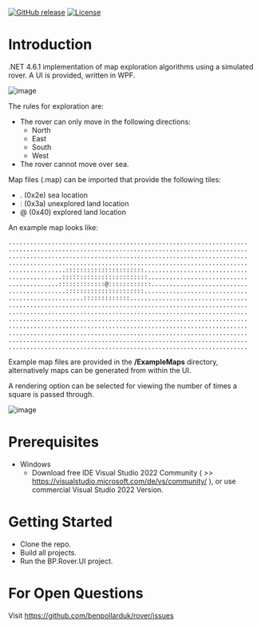 [![GitHub release](https://img.shields.io/github/release/benpollarduk/rover.svg)](https://github.com/benpollarduk/rover/releases)
[![License](https://img.shields.io/github/license/benpollarduk/rover.svg)](https://opensource.org/licenses/MIT)

# Introduction 
.NET 4.6.1 implementation of map exploration algorithms using a simulated rover. A UI is provided, written in WPF.

![image](https://user-images.githubusercontent.com/129943363/230073640-0cfef9ff-f140-4bbf-baa5-02077c3b486e.png)

The rules for exploration are:
 * The rover can only move in the following directions:
   * North
   * East
   * South
   * West
 * The rover cannot move over sea.
  
Map files (.map) can be imported that provide the following tiles:
 * . (0x2e)  sea location
 * : (0x3a)  unexplored land location
 * @ (0x40)  explored land location
 
An example map looks like:

```
...................................................................
...................................................................
...................................................................
...................................................................
................::::::::::::::::::::::.............................
...............::::::::::::::::::::::::............................
..............:::::::::::::@::::::::::::...........................
................::::::::::::::::::::::.............................
.....................:::::::::::::.................................
...................................................................
...................................................................
...................................................................
...................................................................
...................................................................
...................................................................
...................................................................
```

Example map files are provided in the **/ExampleMaps** directory, alternatively maps can be generated from within the UI.

A rendering option can be selected for viewing the number of times a square is passed through.

![image](https://user-images.githubusercontent.com/129943363/230103111-c780974a-4486-49e6-b28d-08b5e8788993.png)

# Prerequisites
 * Windows
   * Download free IDE Visual Studio 2022 Community ( >> https://visualstudio.microsoft.com/de/vs/community/ ), or use commercial Visual Studio 2022 Version.

# Getting Started
 * Clone the repo.
 * Build all projects.
 * Run the BP.Rover.UI project.

# For Open Questions
Visit https://github.com/benpollarduk/rover/issues

